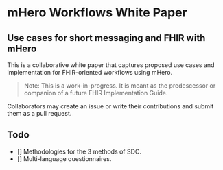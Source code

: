 # mHero Workflows White Paper
## Use cases for short messaging and FHIR with mHero

This is a collaborative white paper that captures proposed use cases and implementation for FHIR-oriented workflows using mHero. 

> Note: This is a work-in-progress. It is meant as the predescessor or companion of a future FHIR Implementation Guide.

Collaborators may create an issue or write their contributions and submit them as a pull request. 

## Todo

- [] Methodologies for the 3 methods of SDC.
- [] Multi-language questionnaires.

